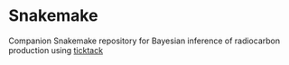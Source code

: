 # Snakemake

Companion Snakemake repository for Bayesian inference of radiocarbon production using [ticktack](https://github.com/SharmaLlama/ticktack)
